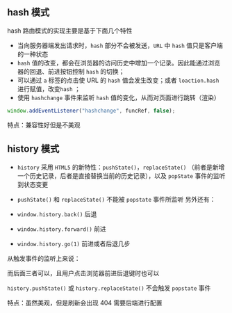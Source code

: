 ## hash 模式

hash 路由模式的实现主要是基于下面几个特性

- 当向服务器端发出请求时，`hash` 部分不会被发送，`URL` 中 `hash` 值只是客户端的一种状态
- `hash` 值的改变，都会在浏览器的访问历史中增加一个记录。因此能通过浏览器的回退、前进按钮控制 `hash` 的切换；
- 可以通过 `a` 标签的点击使 URL 的 `hash` 值会发生改变；或者 `loaction.hash` 进行赋值，改变`hash` ；
- 使用 `hashchange` 事件来监听 `hash` 值的变化，从而对页面进行跳转（渲染）

```js
window.addEventListener("hashchange", funcRef, false);
```

特点：兼容性好但是不美观

## history 模式

- `history` 采用 `HTML5` 的新特性：`pushState()`，`replaceState()` （前者是新增一个历史记录，后者是直接替换当前的历史记录），以及 `popState` 事件的监听到状态变更
- `pushState()` 和 `replaceState()` 不能被 `popstate` 事件所监听
另外还有：

- `window.history.back()` 后退
- `window.history.forward()` 前进
- `window.history.go(1)` 前进或者后退几步

从触发事件的监听上来说：


而后面三者可以，且用户点击浏览器前进后退键时也可以

`history.pushState()` 或 `history.replaceState()` 不会触发 `popstate` 事件


特点：虽然美观，但是刷新会出现 404 需要后端进行配置